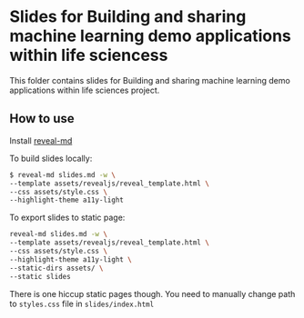 # Slides for Building and sharing machine learning demo applications within life sciencess

This folder contains slides for Building and sharing machine learning demo applications within life sciences project.

## How to use

Install [reveal-md](https://github.com/webpro/reveal-md)

To build slides locally: 

```bash
$ reveal-md slides.md -w \
--template assets/revealjs/reveal_template.html \
--css assets/style.css \
--highlight-theme a11y-light
```

To export slides to static page: 

```bash
reveal-md slides.md -w \
--template assets/revealjs/reveal_template.html \
--css assets/style.css \
--highlight-theme a11y-light \
--static-dirs assets/ \
--static slides
```

There is one hiccup static pages though. You need to manually change path to `styles.css` file in `slides/index.html` 
